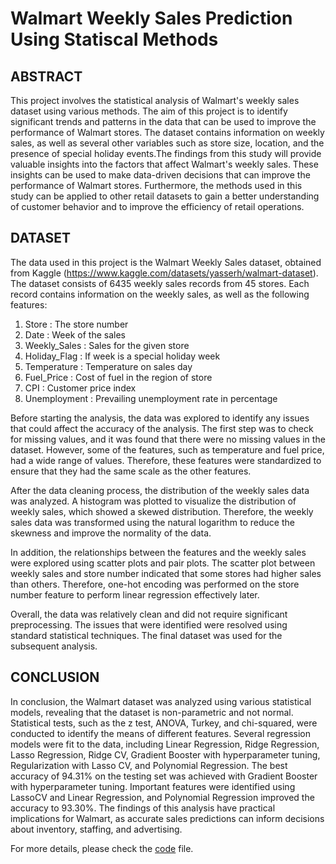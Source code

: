 # Walmart Weekly Sales Prediction Using Statiscal Methods

## ABSTRACT

This project involves the statistical analysis of Walmart's weekly sales dataset using various methods. The aim of this project is to identify significant trends and patterns in the data that can be used to improve the performance of Walmart stores. The dataset contains information on weekly sales, as well as several other variables such as store size, location, and the presence of special holiday events.The findings from this study will provide valuable insights into the factors that affect Walmart's weekly sales. These insights can be used to make data-driven decisions that can improve the performance of Walmart stores. Furthermore, the methods used in this study can be applied to other retail datasets to gain a better understanding of customer behavior and to improve the efficiency of retail operations. 

## DATASET 

The data used in this project is the Walmart Weekly Sales dataset, obtained from Kaggle (https://www.kaggle.com/datasets/yasserh/walmart-dataset). The dataset consists of 6435 weekly sales records from 45 stores. Each record contains information on the weekly sales, as well as the following features:

1.  Store : The store number
2.  Date : Week of the sales
3.  Weekly_Sales : Sales for the given store
4.  Holiday_Flag : If week is a special holiday week
5.  Temperature : Temperature on sales day
6.  Fuel_Price : Cost of fuel in the region of store
7.  CPI : Customer price index
8.  Unemployment : Prevailing unemployment rate in percentage


Before starting the analysis, the data was explored to identify any issues that could affect the accuracy of the analysis. The first step was to check for missing values, and it was found that there were no missing values in the dataset. However, some of the features, such as temperature and fuel price, had a wide range of values. Therefore, these features were standardized to ensure that they had the same scale as the other features.

After the data cleaning process, the distribution of the weekly sales data was analyzed. A histogram was plotted to visualize the distribution of weekly sales, which showed a skewed distribution. Therefore, the weekly sales data was transformed using the natural logarithm to reduce the skewness and improve the normality of the data.

In addition, the relationships between the features and the weekly sales were explored using scatter plots and pair plots. The scatter plot between weekly sales and store number indicated that some stores had higher sales than others. Therefore, one-hot encoding was performed on the store number feature to perform linear regression effectively later.

Overall, the data was relatively clean and did not require significant preprocessing. The issues that were identified were resolved using standard statistical techniques. The final dataset was used for the subsequent analysis.

## CONCLUSION 

In conclusion, the Walmart dataset was analyzed using various statistical models, revealing that the dataset is non-parametric and not normal. Statistical tests, such as the z test, ANOVA, Turkey, and chi-squared, were conducted to identify the means of different features. Several regression models were fit to the data, including Linear Regression, Ridge Regression, Lasso Regression, Ridge CV, Gradient Booster with hyperparameter tuning, Regularization with Lasso CV, and Polynomial Regression. The best accuracy of 94.31% on the testing set was achieved with Gradient Booster with hyperparameter tuning. Important features were identified using LassoCV and Linear Regression, and Polynomial Regression improved the accuracy to 93.30%. The findings of this analysis have practical implications for Walmart, as accurate sales predictions can inform decisions about inventory, staffing, and advertising.

For more details, please check the [code](https://github.com/nayanikar/walmart-weekly-sales-prediction-using-statiscal-methods/blob/main/Analyzing_Weekly_Sales_in_Walmart_Dataset_Using_Statistical_Models.ipynb) file. 